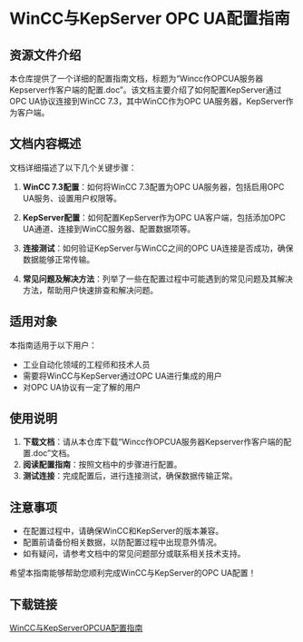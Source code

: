 # WinCC与KepServer OPC UA配置指南

## 资源文件介绍

本仓库提供了一个详细的配置指南文档，标题为“Wincc作OPCUA服务器Kepserver作客户端的配置.doc”。该文档主要介绍了如何配置KepServer通过OPC UA协议连接到WinCC 7.3，其中WinCC作为OPC UA服务器，KepServer作为客户端。

## 文档内容概述

文档详细描述了以下几个关键步骤：

1. **WinCC 7.3配置**：如何将WinCC 7.3配置为OPC UA服务器，包括启用OPC UA服务、设置用户权限等。

2. **KepServer配置**：如何配置KepServer作为OPC UA客户端，包括添加OPC UA通道、连接到WinCC服务器、配置数据项等。

3. **连接测试**：如何验证KepServer与WinCC之间的OPC UA连接是否成功，确保数据能够正常传输。

4. **常见问题及解决方法**：列举了一些在配置过程中可能遇到的常见问题及其解决方法，帮助用户快速排查和解决问题。

## 适用对象

本指南适用于以下用户：

- 工业自动化领域的工程师和技术人员
- 需要将WinCC与KepServer通过OPC UA进行集成的用户
- 对OPC UA协议有一定了解的用户

## 使用说明

1. **下载文档**：请从本仓库下载“Wincc作OPCUA服务器Kepserver作客户端的配置.doc”文档。
2. **阅读配置指南**：按照文档中的步骤进行配置。
3. **测试连接**：完成配置后，进行连接测试，确保数据传输正常。

## 注意事项

- 在配置过程中，请确保WinCC和KepServer的版本兼容。
- 配置前请备份相关数据，以防配置过程中出现意外情况。
- 如有疑问，请参考文档中的常见问题部分或联系相关技术支持。

希望本指南能够帮助您顺利完成WinCC与KepServer的OPC UA配置！

## 下载链接

[WinCC与KepServerOPCUA配置指南](https://pan.quark.cn/s/2a8e3a51eeec)